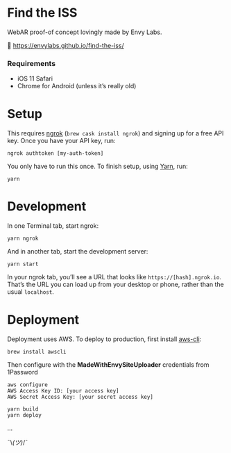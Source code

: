 # Find the ISS

WebAR proof-of concept lovingly made by Envy Labs.

🚀 https://envylabs.github.io/find-the-iss/

### Requirements

- iOS 11 Safari
- Chrome for Android (unless it’s really old)

# Setup

This requires [ngrok](https://ngrok.com/) (`brew cask install ngrok`) and
signing up for a free API key. Once you have your API key, run:

```
ngrok authtoken [my-auth-token]
```

You only have to run this once. To finish setup, using [Yarn](https://yarnpkg.com/), run:

```
yarn
```

# Development

In one Terminal tab, start ngrok:

```
yarn ngrok
```

And in another tab, start the development server:

```
yarn start
```

In your ngrok tab, you’ll see a URL that looks like `https://[hash].ngrok.io`.
That’s the URL you can load up from your desktop or phone, rather than the
usual `localhost`.

# Deployment

Deployment uses AWS. To deploy to production, first install
[aws-cli](https://github.com/aws/aws-cli):

```
brew install awscli
```

Then configure with the **MadeWithEnvySiteUploader** credentials from 1Password

```
aws configure
AWS Access Key ID: [your access key]
AWS Secret Access Key: [your secret access key]
```

```
yarn build
yarn deploy
```

…

¯\\_(ツ)_/¯
